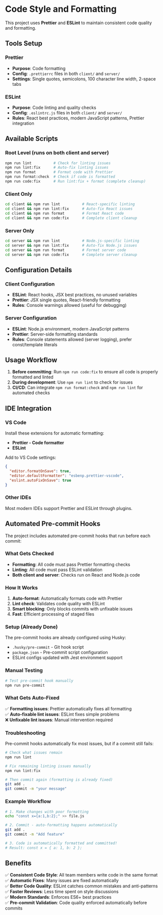 # Code Style and Formatting

This project uses **Prettier** and **ESLint** to maintain consistent code quality and formatting.

## Tools Setup

### Prettier
- **Purpose**: Code formatting
- **Config**: `.prettierrc` files in both `client/` and `server/`
- **Settings**: Single quotes, semicolons, 100 character line width, 2-space tabs

### ESLint
- **Purpose**: Code linting and quality checks
- **Config**: `.eslintrc.js` files in both `client/` and `server/`
- **Rules**: React best practices, modern JavaScript patterns, Prettier integration

## Available Scripts

### Root Level (runs on both client and server)
```bash
npm run lint          # Check for linting issues
npm run lint:fix      # Auto-fix linting issues
npm run format        # Format code with Prettier
npm run format:check  # Check if code is formatted
npm run code:fix      # Run lint:fix + format (complete cleanup)
```

### Client Only
```bash
cd client && npm run lint          # React-specific linting
cd client && npm run lint:fix      # Auto-fix React issues
cd client && npm run format        # Format React code
cd client && npm run code:fix      # Complete client cleanup
```

### Server Only
```bash
cd server && npm run lint          # Node.js-specific linting
cd server && npm run lint:fix      # Auto-fix Node.js issues
cd server && npm run format        # Format server code
cd server && npm run code:fix      # Complete server cleanup
```

## Configuration Details

### Client Configuration
- **ESLint**: React hooks, JSX best practices, no unused variables
- **Prettier**: JSX single quotes, React-friendly formatting
- **Rules**: Console warnings allowed (useful for debugging)

### Server Configuration
- **ESLint**: Node.js environment, modern JavaScript patterns
- **Prettier**: Server-side formatting standards
- **Rules**: Console statements allowed (server logging), prefer const/template literals

## Usage Workflow

1. **Before committing**: Run `npm run code:fix` to ensure all code is properly formatted and linted
2. **During development**: Use `npm run lint` to check for issues
3. **CI/CD**: Can integrate `npm run format:check` and `npm run lint` for automated checks

## IDE Integration

### VS Code
Install these extensions for automatic formatting:
- **Prettier - Code formatter**
- **ESLint**

Add to VS Code settings:
```json
{
  "editor.formatOnSave": true,
  "editor.defaultFormatter": "esbenp.prettier-vscode",
  "eslint.autoFixOnSave": true
}
```

### Other IDEs
Most modern IDEs support Prettier and ESLint through plugins.

## Automated Pre-commit Hooks

The project includes automated pre-commit hooks that run before each commit:

### What Gets Checked
- **Formatting**: All code must pass Prettier formatting checks
- **Linting**: All code must pass ESLint validation
- **Both client and server**: Checks run on React and Node.js code

### How It Works
1. **Auto-format**: Automatically formats code with Prettier
2. **Lint check**: Validates code quality with ESLint
3. **Smart blocking**: Only blocks commits with unfixable issues
4. **Fast**: Efficient processing of staged files

### Setup (Already Done)
The pre-commit hooks are already configured using Husky:
- `.husky/pre-commit` - Git hook script
- `package.json` - Pre-commit script configuration
- ESLint configs updated with Jest environment support

### Manual Testing
```bash
# Test pre-commit hook manually
npm run pre-commit
```

### What Gets Auto-Fixed
✅ **Formatting issues**: Prettier automatically fixes all formatting  
✅ **Auto-fixable lint issues**: ESLint fixes simple problems  
❌ **Unfixable lint issues**: Manual intervention required  

### Troubleshooting
Pre-commit hooks automatically fix most issues, but if a commit still fails:
```bash
# Check what issues remain
npm run lint

# Fix remaining linting issues manually
npm run lint:fix

# Then commit again (formatting is already fixed)
git add .
git commit -m "your message"
```

### Example Workflow
```bash
# 1. Make changes with poor formatting
echo "const x={a:1,b:2};" >> file.js

# 2. Commit - auto-formatting happens automatically
git add .
git commit -m "Add feature"

# 3. Code is automatically formatted and committed!
# Result: const x = { a: 1, b: 2 };
```

## Benefits

✅ **Consistent Code Style**: All team members write code in the same format  
✅ **Automatic Fixes**: Many issues are fixed automatically  
✅ **Better Code Quality**: ESLint catches common mistakes and anti-patterns  
✅ **Faster Reviews**: Less time spent on style discussions  
✅ **Modern Standards**: Enforces ES6+ best practices  
✅ **Pre-commit Validation**: Code quality enforced automatically before commits 